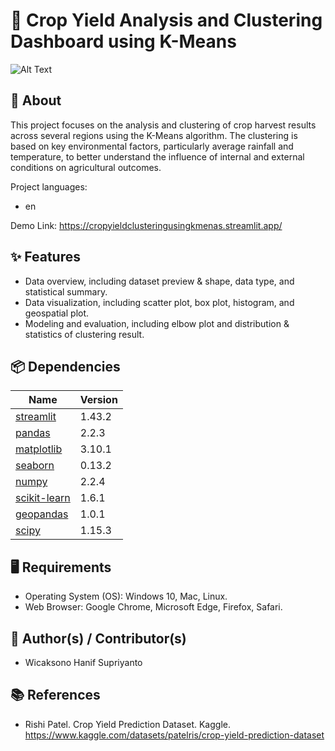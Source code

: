 # 🌾 Crop Yield Analysis and Clustering Dashboard using K-Means

![Alt Text](assets/thumbnail_linreg.png)

## 🔎 About
This project focuses on the analysis and clustering of crop harvest results across several regions using the K-Means algorithm. The clustering is based on key environmental factors, particularly average rainfall and temperature, to better understand the influence of internal and external conditions on agricultural outcomes.

Project languages:
* en

Demo Link:
https://cropyieldclusteringusingkmenas.streamlit.app/

## ✨ Features
* Data overview, including dataset preview & shape, data type, and statistical summary.
* Data visualization, including scatter plot, box plot, histogram, and geospatial plot.
* Modeling and evaluation, including elbow plot and distribution & statistics of clustering result.
  
## 📦 Dependencies
|  Name  |  Version  |
|--------|-----------|
|[streamlit](https://pypi.org/project/streamlit/)|1.43.2|
|[pandas](https://pypi.org/project/pandas/)|2.2.3|
|[matplotlib](https://pypi.org/project/matplotlib/)|3.10.1|
|[seaborn](https://pypi.org/project/seaborn/)|0.13.2|
|[numpy](https://pypi.org/project/numpy/)|2.2.4|
|[scikit-learn](https://pypi.org/project/scikit-learn/)|1.6.1|
|[geopandas](https://pypi.org/project/geopandas/)|1.0.1|
|[scipy](https://pypi.org/project/scipy/)|1.15.3|

## 🖥️ Requirements
* Operating System (OS): Windows 10, Mac, Linux.
* Web Browser: Google Chrome, Microsoft Edge, Firefox, Safari.

## 🥼 Author(s) / Contributor(s)
* Wicaksono Hanif Supriyanto

## 📚 References
* Rishi Patel. Crop Yield Prediction Dataset. Kaggle. https://www.kaggle.com/datasets/patelris/crop-yield-prediction-dataset

